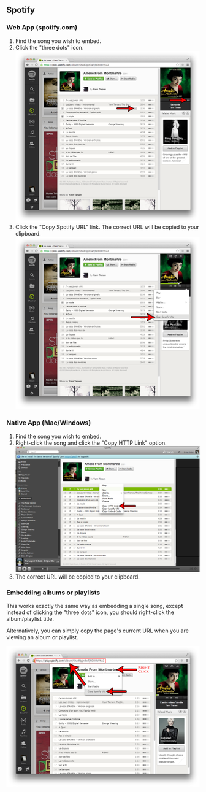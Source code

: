 ## Spotify

### Web App (spotify.com)

1. Find the song you wish to embed.
2. Click the "three dots" icon.  
![Spotify 1](images/spotify1.png)
3. Click the "Copy Spotify URL" link. The correct URL will be copied to your clipboard.  
![Spotify 2](images/spotify2.png)


### Native App (Mac/Windows)

1. Find the song you wish to embed.
2. Right-click the song and click the "Copy HTTP Link" option.  
![Spotify 3](images/spotify3.png)
3. The correct URL will be copied to your clipboard.


### Embedding albums or playlists

This works exactly the same way as embedding a single song, except instead of clicking the "three dots" icon, you should right-click the album/playlist title.

Alternatively, you can simply copy the page's current URL when you are viewing an album or playlist.

![Spotify 4](images/spotify4.png)
